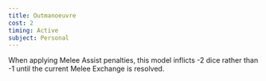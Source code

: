 ```yaml
---
title: Outmanoeuvre
cost: 2
timing: Active
subject: Personal
---
```

When applying Melee Assist penalties, this model inflicts -2 dice rather than -1 until the current Melee Exchange is resolved.